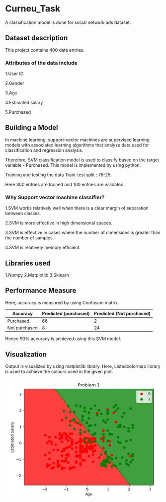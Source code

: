 # Curneu_Task

A classification model is done for social network
ads dataset. 

## Dataset description
This project contains 400 data entries. 

### Attributes of the data include

1.User ID 

2.Gender 	

3.Age 	

4.Estimated salary 	

5.Purchased

## Building a Model

In machine learning, support-vector machines are 
supervised learning models with associated learning
algorithms that analyze data used for classification 
and regression analysis. 

Therefore, SVM classification model is used to 
classify based on the target variable - Purchased. 
This model is implemented by using python. 
 
Training and testing the data
Train-test split : 75-25.

Here 300 entries are trained and 
100 entries are validated. 

### Why Support vector machine classifier? 

1.SVM works relatively well when there is a clear 
margin of separation between classes. 

2.SVM is more effective in high dimensional spaces.

3.SVM is effective in cases where the number of
dimensions is greater than the number of samples.

4.SVM is relatively memory efficient. 

## Libraries used

1.Numpy 
2.Matplotlib
3.Sklearn

## Performance Measure

Here, accuracy is measured by using Confusion matrix.
	
| Accuracy      | Predicted (purchased) |  Predicted (Not purchased)  |
| ------------- | --------------------- | --------------------------  |
|  Purchased    |          66           |           2                 |
| Not purchased |           8           |           24                |

Hence 90% accuracy is achieved using this SVM model.


## Visualization

Output is visualized by using matplotlib library. 
Here, Listedcolormap library is used to achieve the colours used in the given plot.

![](Output.jpg)











